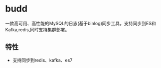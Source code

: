 # budd
一款高可用、高性能的MySQL的日志(基于binlog)同步工具，支持同步到ES和Kafka,redis,同时支持集群部署。

## 特性

- 支持同步到redis、kafka、es7
